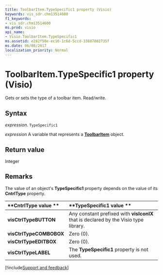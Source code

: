 ```yaml
---
title: ToolbarItem.TypeSpecific1 property (Visio)
keywords: vis_sdr.chm13514600
f1_keywords:
- vis_sdr.chm13514600
ms.prod: visio
api_name:
- Visio.ToolbarItem.TypeSpecific1
ms.assetid: e282f50e-ec10-1c6d-5ccd-33887882735f
ms.date: 06/08/2017
localization_priority: Normal
---
```



# ToolbarItem.TypeSpecific1 property (Visio)

Gets or sets the type of a toolbar item. Read/write.


## Syntax

_expression_. `TypeSpecific1`

_expression_ A variable that represents a **[ToolbarItem](Visio.ToolbarItem.md)** object.


## Return value

Integer


## Remarks

The value of an object's  **TypeSpecific1** property depends on the value of its **CntrlType** property.



|**CntrlType value **|**TypeSpecific1 value **|
|:-----|:-----|
| **visCtrlTypeBUTTON**|Any constant prefixed with  **visIconIX** that is declared by the Visio type library.|
| **visCtrlTypeCOMBOBOX**|Zero (0).|
| **visCtrlTypeEDITBOX**|Zero (0).|
| **visCtrlTypeLABEL**|The  **TypeSpecific1** property is not used.|

[!include[Support and feedback](~/includes/feedback-boilerplate.md)]